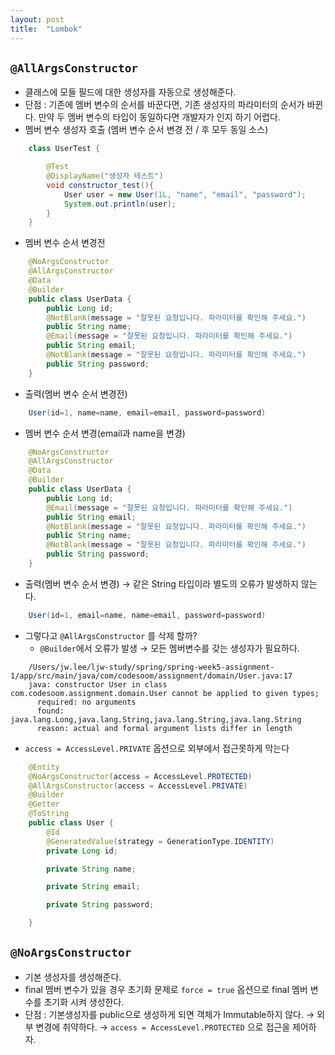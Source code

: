 ```yaml
---
layout: post
title:  "Lombok"
---
```

## `@AllArgsConstructor`

- 클래스에 모들 필드에 대한 생성자를 자동으로 생성해준다.
- 단점 : 기존에 멤버 변수의 순서를 바꾼다면, 기존 생성자의 파라미터의 순서가 바뀐다. 만약 두 멤버 변수의 타입이 동일하다면 개발자가 인지 하기 어렵다.
- 멤버 변수 생성자 호출 (멤버 변수 순서 변경 전 / 후 모두 동일 소스)

```java
    class UserTest {

        @Test
        @DisplayName("생성자 테스트")
        void constructor_test(){
            User user = new User(1L, "name", "email", "password");
            System.out.println(user);
        }
    }
```

- 멤버 변수 순서 변경전

```java
    @NoArgsConstructor
    @AllArgsConstructor
    @Data
    @Builder
    public class UserData {
        public Long id;
        @NotBlank(message = "잘못된 요청입니다. 파라미터를 확인해 주세요.")
        public String name;
        @Email(message = "잘못된 요청입니다. 파라미터를 확인해 주세요.")
        public String email;
        @NotBlank(message = "잘못된 요청입니다. 파라미터를 확인해 주세요.")
        public String password;
    }
```

   - 출력(멤버 변수 순서 변경전)

```java
    User(id=1, name=name, email=email, password=password)
```

- 멤버 변수 순서 변경(email과 name을 변경)

```java
    @NoArgsConstructor
    @AllArgsConstructor
    @Data
    @Builder
    public class UserData {
        public Long id;
        @Email(message = "잘못된 요청입니다. 파라미터를 확인해 주세요.")
        public String email;
        @NotBlank(message = "잘못된 요청입니다. 파라미터를 확인해 주세요.")
        public String name;
        @NotBlank(message = "잘못된 요청입니다. 파라미터를 확인해 주세요.")
        public String password;
    }
```



   - 출력(멤버 변수 순서 변경) → 같은 String 타입이라 별도의 오류가 발생하지 않는다.


```java
    User(id=1, email=name, name=email, password=password)
```

- 그렇다고 `@AllArgsConstructor` 를 삭제 할까?
    - `@Builder`에서 오류가 발생 → 모든 멤버변수를 갖는 생성자가 필요하다.

```
    /Users/jw.lee/ljw-study/spring/spring-week5-assignment-1/app/src/main/java/com/codesoom/assignment/domain/User.java:17
    java: constructor User in class com.codesoom.assignment.domain.User cannot be applied to given types;
      required: no arguments
      found:    java.lang.Long,java.lang.String,java.lang.String,java.lang.String
      reason: actual and formal argument lists differ in length
```

   - `access = AccessLevel.PRIVATE` 옵션으로 외부에서 접근못하게 막는다

```java
    @Entity
    @NoArgsConstructor(access = AccessLevel.PROTECTED)
    @AllArgsConstructor(access = AccessLevel.PRIVATE)
    @Builder
    @Getter
    @ToString
    public class User {
        @Id
        @GeneratedValue(strategy = GenerationType.IDENTITY)
        private Long id;

        private String name;

        private String email;

        private String password;

    }
```

## `@NoArgsConstructor`

- 기본 생성자를 생성해준다.
- final 멤버 변수가 있을 경우 초기화 문제로 `force = true` 옵션으로 final 멤버 변수를 초기화 시켜 생성한다.
- 단점 : 기본생성자를 public으로 생성하게 되면 객체가 Immutable하지 않다. → 외부 변경에 취약하다. →  `access = AccessLevel.PROTECTED` 으로 접근을 제어하자.